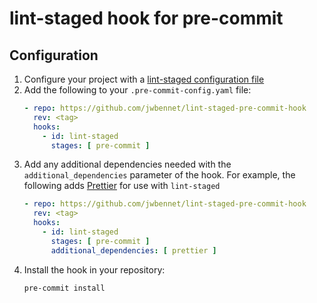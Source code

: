 # lint-staged hook for pre-commit

## Configuration

1. Configure your project with a [lint-staged configuration file](https://www.npmjs.com/package/lint-staged#configuration)
1. Add the following to your `.pre-commit-config.yaml` file:
    ```yaml
    - repo: https://github.com/jwbennet/lint-staged-pre-commit-hook
      rev: <tag>
      hooks:
        - id: lint-staged
          stages: [ pre-commit ]
    ```
1. Add any additional dependencies needed with the `additional_dependencies` parameter of the hook. For example, the following adds [Prettier](https://prettier.io/) for use with `lint-staged`
    ```yaml
    - repo: https://github.com/jwbennet/lint-staged-pre-commit-hook
      rev: <tag>
      hooks:
        - id: lint-staged
          stages: [ pre-commit ]
          additional_dependencies: [ prettier ]
    ```
1. Install the hook in your repository:
   ```sh
   pre-commit install
   ```
